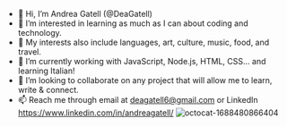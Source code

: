 - 👋 Hi, I’m Andrea Gatell (@DeaGatell)
- 👀 I’m interested in learning as much as I can about coding and technology. 
- 🔮 My interests also include languages, art, culture, music, food, and travel.
- 🌱 I’m currently working with JavaScript, Node.js, HTML, CSS... and learning Italian!
- 💞️ I’m looking to collaborate on any project that will allow me to learn, write & connect.
- 📫 Reach me through email at deagatell6@gmail.com or LinkedIn https://www.linkedin.com/in/andreagatell/ 
![octocat-1688480866404](https://github.com/DeaGatell/DeaGatell/assets/127211939/afed9e84-2a23-4991-85e3-2c4ca1758649)
